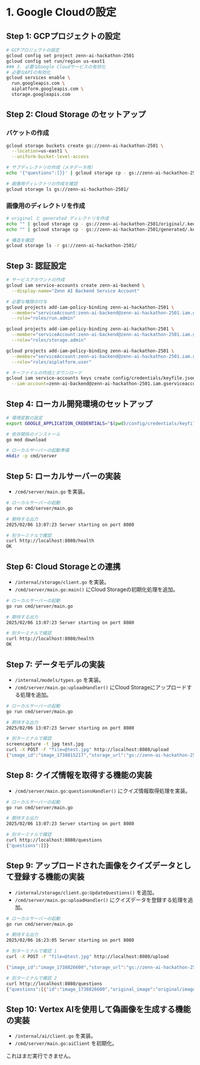 # 1. Google Cloudの設定

## Step 1: GCPプロジェクトの設定

```bash
# GCPプロジェクトの設定
gcloud config set project zenn-ai-hackathon-2501
gcloud config set run/region us-east1
### 3. 必要なGoogle Cloudサービスの有効化
# 必要なAPIの有効化
gcloud services enable \
  run.googleapis.com \
  aiplatform.googleapis.com \
  storage.googleapis.com
```

## Step 2: Cloud Storage のセットアップ

### バケットの作成

```bash
gcloud storage buckets create gs://zenn-ai-hackathon-2501 \
  --location=us-east1 \
  --uniform-bucket-level-access

# サブディレクトリの作成（メタデータ用）
echo '{"questions":[]}' | gcloud storage cp - gs://zenn-ai-hackathon-2501/metadata/questions.json

# 画像用ディレクトリの作成を確認
gcloud storage ls gs://zenn-ai-hackathon-2501/
```

### 画像用のディレクトリを作成

```bash
# original と generated ディレクトリを作成
echo "" | gcloud storage cp - gs://zenn-ai-hackathon-2501/original/.keep
echo "" | gcloud storage cp - gs://zenn-ai-hackathon-2501/generated/.keep

# 構造を確認
gcloud storage ls -r gs://zenn-ai-hackathon-2501/
```

## Step 3: 認証設定

```bash
# サービスアカウントの作成
gcloud iam service-accounts create zenn-ai-backend \
  --display-name="Zenn AI Backend Service Account"

# 必要な権限の付与
gcloud projects add-iam-policy-binding zenn-ai-hackathon-2501 \
  --member="serviceAccount:zenn-ai-backend@zenn-ai-hackathon-2501.iam.gserviceaccount.com" \
  --role="roles/run.admin"

gcloud projects add-iam-policy-binding zenn-ai-hackathon-2501 \
  --member="serviceAccount:zenn-ai-backend@zenn-ai-hackathon-2501.iam.gserviceaccount.com" \
  --role="roles/storage.admin"

gcloud projects add-iam-policy-binding zenn-ai-hackathon-2501 \
  --member="serviceAccount:zenn-ai-backend@zenn-ai-hackathon-2501.iam.gserviceaccount.com" \
  --role="roles/aiplatform.user"

# キーファイルの作成とダウンロード
gcloud iam service-accounts keys create config/credentials/keyfile.json \
  --iam-account=zenn-ai-backend@zenn-ai-hackathon-2501.iam.gserviceaccount.com
```


## Step 4: ローカル開発環境のセットアップ

```bash
# 環境変数の設定
export GOOGLE_APPLICATION_CREDENTIALS="$(pwd)/config/credentials/keyfile.json"

# 依存関係のインストール
go mod download

# ローカルサーバーの起動準備
mkdir -p cmd/server
```

## Step 5: ローカルサーバーの実装

- `/cmd/server/main.go` を実装。

```bash
# ローカルサーバーの起動
go run cmd/server/main.go

# 期待する出力
2025/02/06 13:07:23 Server starting on port 8080

# 別ターミナルで確認
curl http://localhost:8080/health
OK                     
```

## Step 6: Cloud Storageとの連携

- `/internal/storage/client.go` を実装。
- `/cmd/server/main.go:main()` にCloud Storageの初期化処理を追加。

```bash
# ローカルサーバーの起動
go run cmd/server/main.go

# 期待する出力
2025/02/06 13:07:23 Server starting on port 8080

# 別ターミナルで確認
curl http://localhost:8080/health
OK
```

## Step 7: データモデルの実装

- `/internal/models/types.go` を実装。
- `/cmd/server/main.go:uploadHandler()` にCloud Storageにアップロードする処理を追加。

```bash
# ローカルサーバーの起動
go run cmd/server/main.go

# 期待する出力
2025/02/06 13:07:23 Server starting on port 8080

# 別ターミナルで確認
screencapture -t jpg test.jpg 
curl -X POST -F "file=@test.jpg" http://localhost:8080/upload
{"image_id":"image_1738815217","storage_url":"gs://zenn-ai-hackathon-2501/original/image_1738815217.jpg","status":"success"}
```

## Step 8: クイズ情報を取得する機能の実装

- `/cmd/server/main.go:questionsHandler()` にクイズ情報取得処理を実装。

```bash
# ローカルサーバーの起動
go run cmd/server/main.go

# 期待する出力
2025/02/06 13:07:23 Server starting on port 8080

# 別ターミナルで確認
curl http://localhost:8080/questions
{"questions":[]}
```

## Step 9: アップロードされた画像をクイズデータとして登録する機能の実装

- `/internal/storage/client.go:UpdateQuestions()` を追加。
- `/cmd/server/main.go:uploadHandler()` にクイズデータを登録する処理を追加。

```bash
# ローカルサーバーの起動
go run cmd/server/main.go

# 期待する出力
2025/02/06 16:23:05 Server starting on port 8080

# 別ターミナルで確認 1
curl -X POST -F "file=@test.jpg" http://localhost:8080/upload

{"image_id":"image_1738826600","storage_url":"gs://zenn-ai-hackathon-2501/original/image_1738826600.jpg","status":"success"}

# 別ターミナルで確認 2
curl http://localhost:8080/questions
{"questions":[{"id":"image_1738826600","original_image":"original/image_1738826600.jpg","fake_images":[],"correct_index":0,"created_at":"2025-02-06T07:23:23Z"}]}
```

## Step 10: Vertex AIを使用して偽画像を生成する機能の実装

- `/internal/ai/client.go` を実装。
- `/cmd/server/main.go:aiClient` を初期化。

これはまだ実行できません。

